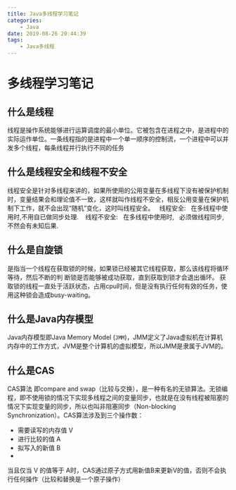 ```yaml
---
title: Java多线程学习笔记
categories: 
    - Java
date: 2019-08-26 20:44:39
tags:
    - Java多线程
---
```


# 多线程学习笔记

## 什么是线程

线程是操作系统能够进行运算调度的最小单位。它被包含在进程之中，是进程中的实际运作单位。一条线程指的是进程中一个单一顺序的控制流，一个进程中可以并发多个线程，每条线程并行执行不同的任务

##  什么是线程安全和线程不安全

线程安全是针对多线程来讲的，如果所使用的公用变量在多线程下没有被保护机制时，变量结果会和理论值不一致，这样就叫作线程不安全，相反公用变量在保护机制下工作，就不会出现“随机”变化，这时叫线程安全。   
线程安全:   在多线程中使用时,不用自已做同步处理.   
线程不安全:   在多线程中使用时,   必须做线程同步,不然会有未知后果.

## 什么是自旋锁

是指当一个线程在获取锁的时候，如果锁已经被其它线程获取，那么该线程将循环等待，然后不断的判
断锁是否能够被成功获取，直到获取到锁才会退出循环。
获取锁的线程一直处于活跃状态，占用cpu时间，但是没有执行任何有效的任务，使用这种锁会造成busy-waiting。

## 什么是Java内存模型

Java内存模型即Java Memory Model (`JMM`)，JMM定义了Java虚拟机在计算机内存中的工作方式，JVM是整个计算机的虚拟模型，所以JMM是隶属于JVM的。

##  什么是CAS

CAS算法 即compare and swap（比较与交换），是一种有名的无锁算法。无锁编程，即不使用锁的情况下实现多线程之间的变量同步，也就是在没有线程被阻塞的情况下实现变量的同步，所以也叫非阻塞同步（Non-blocking Synchronization）。CAS算法涉及到三个操作数：

- 需要读写的内存值 V
- 进行比较的值 A
- 拟写入的新值 B
- 
当且仅当 V 的值等于 A时，CAS通过原子方式用新值B来更新V的值，否则不会执行任何操作（比较和替换是一个原子操作）
